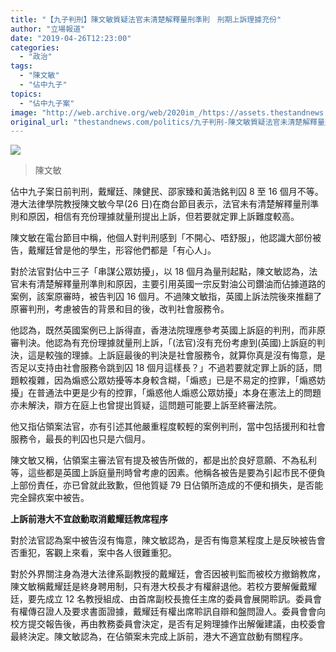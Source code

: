 ```yaml
---
title: "【九子判刑】陳文敏質疑法官未清楚解釋量刑準則　刑期上訴理據充份"
author: "立場報道"
date: "2019-04-26T12:23:00"
categories:
  - "政治"
tags:
  - "陳文敏"
  - "佔中九子"
topics:
  - "佔中九子案"
image: "http://web.archive.org/web/2020im_/https://assets.thestandnews.com/media/photos/chan-03_wYHrH.png"
original_url: "thestandnews.com/politics/九子判刑-陳文敏質疑法官未清楚解釋量刑準則-刑期上訴理據充份"
---
```

![](http://web.archive.org/web/2020im_/https://assets.thestandnews.com/media/photos/chan-03_wYHrH.png)
> 陳文敏

佔中九子案日前判刑，戴耀廷、陳健民、邵家臻和黃浩銘判囚 8 至 16 個月不等。港大法律學院教授陳文敏今早(26 日)在商台節目表示，法官未有清楚解釋量刑準則和原因，相信有充份理據就量刑提出上訴，但若要就定罪上訴難度較高。

陳文敏在電台節目中稱，他個人對判刑感到「不開心、唔舒服」，他認識大部份被告，戴耀廷曾是他的學生，形容他們都是「有心人」。

對於法官對佔中三子「串謀公眾妨擾」，以 18 個月為量刑起點，陳文敏認為，法官未有清楚解釋量刑準則和原因，主要引用英國一宗反對油公司鑽油而佔據道路的案例，該案原審時，被告判囚 16 個月。不過陳文敏指，英國上訴法院後來推翻了原審判刑，考慮被告的背景和目的後，改判社會服務令。

他認為，既然英國案例已上訴得直，香港法院理應參考英國上訴庭的判刑，而非原審判決。他認為有充份理據就量刑上訴，「(法官)沒有充份考慮到(英國)上訴庭的判決，這是較強的理據。上訴庭最後的判決是社會服務令，就算你真是沒有悔意，是否足以支持由社會服務令跳到囚 18 個月這樣長？」不過若要就定罪上訴的話，問題較複雜，因為煽惑公眾妨擾等本身較含糊，「煽惑」已是不易定的控罪，「煽惑妨擾」在普通法中更是少有的控罪，「煽惑他人煽惑公眾妨擾」本身在憲法上的問題亦未解決，辯方在庭上也曾提出質疑，這問題可能要上訴至終審法院。

他又指佔領案法官，亦有引述其他嚴重程度較輕的案例判刑，當中包括援刑和社會服務令，最長的判囚也只是六個月。

陳文敏又稱，佔領案主審法官有提及被告所做的，都是出於良好意願、不為私利等，這些都是英國上訴庭量刑時曾考慮的因素。他稱各被告是要為引起市民不便負上部份責任，亦已曾就此致歉，但他質疑 79 日佔領所造成的不便和損失，是否能完全歸疚案中被告。

**上訴前港大不宜啟動取消戴耀廷教席程序**

對於法官認為案中被告沒有悔意，陳文敏認為，是否有悔意某程度上是反映被告會否重犯，客觀上來看，案中各人很難重犯。

對於外界關注身為港大法律系副教授的戴耀廷，會否因被判監而被校方撤銷教席，陳文敏稱戴耀廷是終身聘用制，只有港大校長才有權辭退他。若校方要解僱戴耀廷，要先成立 12 名教授組成、由首席副校長擔任主席的委員會展開聆訊。委員會有權傳召證人及要求書面證據，戴耀廷有權出席聆訊自辯和盤問證人。委員會會向校方提交報告後，再由教務委員會決定，是否有足夠理據作出解僱建議，由校委會最終決定。陳文敏認為，在佔領案未完成上訴前，港大不適宜啟動有關程序。